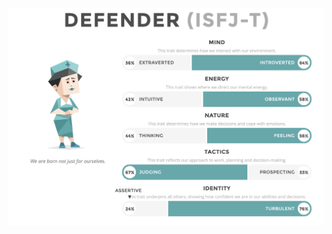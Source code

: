  ![image](https://github.com/CalvinFung1/calvin/blob/master/Screen%20Shot%202019-03-30%20at%207.45.09%20pm.png)